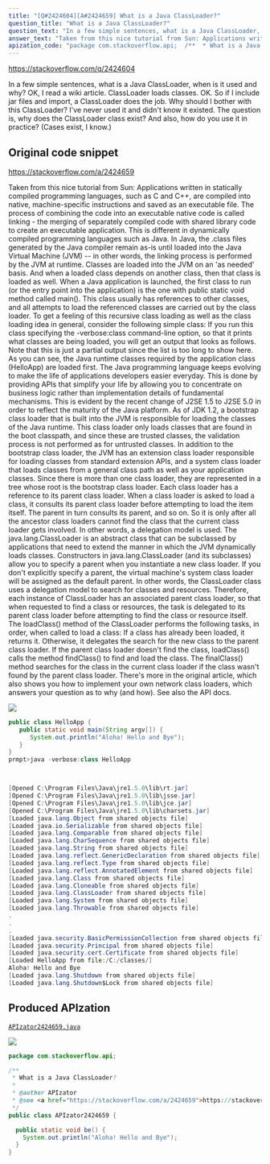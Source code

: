 ```yaml
---
title: "[Q#2424604][A#2424659] What is a Java ClassLoader?"
question_title: "What is a Java ClassLoader?"
question_text: "In a few simple sentences, what is a Java ClassLoader, when is it used and why? OK, I read a wiki article. ClassLoader loads classes. OK. So if I include jar files and import, a ClassLoader does the job. Why should I bother with this ClassLoader? I've never used it and didn't know it existed. The question is, why does the ClassLoader class exist? And also, how do you use it in practice? (Cases exist, I know.)"
answer_text: "Taken from this nice tutorial from Sun: Applications written in statically compiled programming languages, such as C and C++, are compiled into native, machine-specific instructions and saved as an executable file. The process of combining the code into an executable native code is called linking - the merging of separately compiled code with shared library code to create an executable application. This is different in dynamically compiled programming languages such as Java. In Java, the .class files generated by the Java compiler remain as-is until loaded into the Java Virtual Machine (JVM) -- in other words, the linking process is performed by the JVM at runtime. Classes are loaded into the JVM on an 'as needed' basis. And when a loaded class depends on another class, then that class is loaded as well. When a Java application is launched, the first class to run (or the entry point into the application) is the one with public static void method called main(). This class usually has references to other classes, and all attempts to load the referenced classes are carried out by the class loader. To get a feeling of this recursive class loading as well as the class loading idea in general, consider the following simple class: If you run this class specifying the -verbose:class command-line option, so that it prints what classes are being loaded, you will get an output that looks as follows. Note that this is just a partial output since the list is too long to show here. As you can see, the Java runtime classes required by the application class (HelloApp) are loaded first. The Java programming language keeps evolving to make the life of applications developers easier everyday. This is done by providing APIs that simplify your life by allowing you to concentrate on business logic rather than implementation details of fundamental mechanisms. This is evident by the recent change of J2SE 1.5 to J2SE 5.0 in order to reflect the maturity of the Java platform. As of JDK 1.2, a bootstrap class loader that is built into the JVM is responsible for loading the classes of the Java runtime. This class loader only loads classes that are found in the boot classpath, and since these are trusted classes, the validation process is not performed as for untrusted classes. In addition to the bootstrap class loader, the JVM has an extension class loader responsible for loading classes from standard extension APIs, and a system class loader that loads classes from a general class path as well as your application classes. Since there is more than one class loader, they are represented in a tree whose root is the bootstrap class loader. Each class loader has a reference to its parent class loader. When a class loader is asked to load a class, it consults its parent class loader before attempting to load the item itself. The parent in turn consults its parent, and so on. So it is only after all the ancestor class loaders cannot find the class that the current class loader gets involved. In other words, a delegation model is used. The java.lang.ClassLoader is an abstract class that can be subclassed by applications that need to extend the manner in which the JVM dynamically loads classes. Constructors in java.lang.ClassLoader (and its subclasses) allow you to specify a parent when you instantiate a new class loader. If you don't explicitly specify a parent, the virtual machine's system class loader will be assigned as the default parent. In other words, the ClassLoader class uses a delegation model to search for classes and resources. Therefore, each instance of ClassLoader has an associated parent class loader, so that when requested to find a class or resources, the task is delegated to its parent class loader before attempting to find the class or resource itself. The loadClass() method of the ClassLoader performs the following tasks, in order, when called to load a class: If a class has already been loaded, it returns it. Otherwise, it delegates the search for the new class to the parent class loader. If the parent class loader doesn't find the class, loadClass() calls the method findClass() to find and load the class. The finalClass() method searches for the class in the current class loader if the class wasn't found by the parent class loader. There's more in the original article, which also shows you how to implement your own network class loaders, which answers your question as to why (and how). See also the API docs."
apization_code: "package com.stackoverflow.api;  /**  * What is a Java ClassLoader?  *  * @author APIzator  * @see <a href=\"https://stackoverflow.com/a/2424659\">https://stackoverflow.com/a/2424659</a>  */ public class APIzator2424659 {    public static void be() {     System.out.println(\"Aloha! Hello and Bye\");   } }"
---
```


https://stackoverflow.com/q/2424604

In a few simple sentences, what is a Java ClassLoader, when is it used and why?
OK, I read a wiki article. ClassLoader loads classes. OK. So if I include jar files and import, a ClassLoader does the job.
Why should I bother with this ClassLoader? I&#x27;ve never used it and didn&#x27;t know it existed.
The question is, why does the ClassLoader class exist? And also, how do you use it in practice? (Cases exist, I know.)



## Original code snippet

https://stackoverflow.com/a/2424659

Taken from this nice tutorial from Sun:
Applications written in statically compiled programming languages, such as C and C++, are compiled into native, machine-specific instructions and saved as an executable file. The process of combining the code into an executable native code is called linking - the merging of separately compiled code with shared library code to create an executable application. This is different in dynamically compiled programming languages such as Java. In Java, the .class files generated by the Java compiler remain as-is until loaded into the Java Virtual Machine (JVM) -- in other words, the linking process is performed by the JVM at runtime. Classes are loaded into the JVM on an &#x27;as needed&#x27; basis. And when a loaded class depends on another class, then that class is loaded as well.
When a Java application is launched, the first class to run (or the entry point into the application) is the one with public static void method called main(). This class usually has references to other classes, and all attempts to load the referenced classes are carried out by the class loader.
To get a feeling of this recursive class loading as well as the class loading idea in general, consider the following simple class:
If you run this class specifying the -verbose:class command-line option, so that it prints what classes are being loaded, you will get an output that looks as follows. Note that this is just a partial output since the list is too long to show here.
As you can see, the Java runtime classes required by the application class (HelloApp) are loaded first.
The Java programming language keeps evolving to make the life of applications developers easier everyday. This is done by providing APIs that simplify your life by allowing you to concentrate on business logic rather than implementation details of fundamental mechanisms. This is evident by the recent change of J2SE 1.5 to J2SE 5.0 in order to reflect the maturity of the Java platform.
As of JDK 1.2, a bootstrap class loader that is built into the JVM is responsible for loading the classes of the Java runtime. This class loader only loads classes that are found in the boot classpath, and since these are trusted classes, the validation process is not performed as for untrusted classes. In addition to the bootstrap class loader, the JVM has an extension class loader responsible for loading classes from standard extension APIs, and a system class loader that loads classes from a general class path as well as your application classes.
Since there is more than one class loader, they are represented in a tree whose root is the bootstrap class loader. Each class loader has a reference to its parent class loader. When a class loader is asked to load a class, it consults its parent class loader before attempting to load the item itself. The parent in turn consults its parent, and so on. So it is only after all the ancestor class loaders cannot find the class that the current class loader gets involved. In other words, a delegation model is used.
The java.lang.ClassLoader is an abstract class that can be subclassed by applications that need to extend the manner in which the JVM dynamically loads classes. Constructors in java.lang.ClassLoader (and its subclasses) allow you to specify a parent when you instantiate a new class loader. If you don&#x27;t explicitly specify a parent, the virtual machine&#x27;s system class loader will be assigned as the default parent. In other words, the ClassLoader class uses a delegation model to search for classes and resources. Therefore, each instance of ClassLoader has an associated parent class loader, so that when requested to find a class or resources, the task is delegated to its parent class loader before attempting to find the class or resource itself. The loadClass() method of the ClassLoader performs the following tasks, in order, when called to load a class:
If a class has already been loaded, it returns it.
Otherwise, it delegates the search for the new class to the parent class loader.
If the parent class loader doesn&#x27;t find the class, loadClass() calls the method findClass() to find and load the class.
The finalClass() method searches for the class in the current class loader if the class wasn&#x27;t found by the parent class loader.
There&#x27;s more in the original article, which also shows you how to implement your own network class loaders, which answers your question as to why (and how). See also the API docs.

<div class="code-logo"><img src="/stackoverflow.png" /></div>

```java
public class HelloApp {
   public static void main(String argv[]) {
      System.out.println("Aloha! Hello and Bye");
   }
}
prmpt>java -verbose:class HelloApp



[Opened C:\Program Files\Java\jre1.5.0\lib\rt.jar]
[Opened C:\Program Files\Java\jre1.5.0\lib\jsse.jar]
[Opened C:\Program Files\Java\jre1.5.0\lib\jce.jar]
[Opened C:\Program Files\Java\jre1.5.0\lib\charsets.jar]
[Loaded java.lang.Object from shared objects file]
[Loaded java.io.Serializable from shared objects file]
[Loaded java.lang.Comparable from shared objects file]
[Loaded java.lang.CharSequence from shared objects file]
[Loaded java.lang.String from shared objects file]
[Loaded java.lang.reflect.GenericDeclaration from shared objects file]
[Loaded java.lang.reflect.Type from shared objects file]
[Loaded java.lang.reflect.AnnotatedElement from shared objects file]
[Loaded java.lang.Class from shared objects file]
[Loaded java.lang.Cloneable from shared objects file]
[Loaded java.lang.ClassLoader from shared objects file]
[Loaded java.lang.System from shared objects file]
[Loaded java.lang.Throwable from shared objects file]
.
.
.
[Loaded java.security.BasicPermissionCollection from shared objects file]
[Loaded java.security.Principal from shared objects file]
[Loaded java.security.cert.Certificate from shared objects file]
[Loaded HelloApp from file:/C:/classes/]
Aloha! Hello and Bye
[Loaded java.lang.Shutdown from shared objects file]
[Loaded java.lang.Shutdown$Lock from shared objects file]
```

## Produced APIzation

[`APIzator2424659.java`](https://github.com/pasqualesalza/apization/raw/main/data/search/APIzator2424659.java)

<div class="code-logo"><img src="/apizator.png" /></div>

```java
package com.stackoverflow.api;

/**
 * What is a Java ClassLoader?
 *
 * @author APIzator
 * @see <a href="https://stackoverflow.com/a/2424659">https://stackoverflow.com/a/2424659</a>
 */
public class APIzator2424659 {

  public static void be() {
    System.out.println("Aloha! Hello and Bye");
  }
}

```